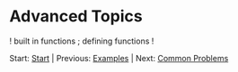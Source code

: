 # Advanced Topics

! built in functions ; defining functions !

Start: [Start](../readme.md)
| Previous: [Examples](./examples.md)
| Next: [Common Problems](./help.md)
